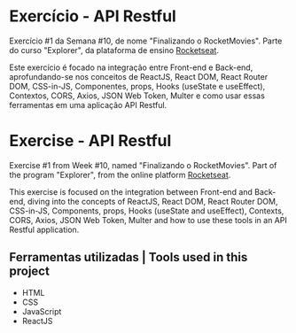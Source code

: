 # Exercício - API Restful

Exercício #1 da Semana #10, de nome "Finalizando o RocketMovies". Parte do curso "Explorer", da plataforma de ensino [Rocketseat](https://rocketseat.com.br/).

Este exercício é focado na integração entre Front-end e Back-end,
aprofundando-se nos conceitos de ReactJS, React DOM, React Router DOM, CSS-in-JS, Componentes, props, Hooks (useState e useEffect),
Contextos, CORS, Axios, JSON Web Token, Multer e como usar essas ferramentas em uma aplicação API Restful.

# Exercise - API Restful

Exercise #1 from Week #10, named "Finalizando o RocketMovies". Part of the program "Explorer", from the online platform [Rocketseat](https://rocketseat.com.br/).

This exercise is focused on the integration between Front-end and Back-end,
diving into the concepts of ReactJS, React DOM, React Router DOM, CSS-in-JS, Components, props, Hooks (useState and useEffect), 
Contexts, CORS, Axios, JSON Web Token, Multer and how to use these tools in an API Restful application.


## Ferramentas utilizadas | Tools used in this project

- HTML
- CSS
- JavaScript
- ReactJS
